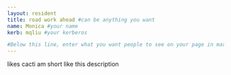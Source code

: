```yaml
---
layout: resident
title: road work ahead #can be anything you want
name: Monica #your name
kerb: mqliu #your kerberos

#Below this line, enter what you want people to see on your page in markdown
---
```


likes cacti
am short like this description
